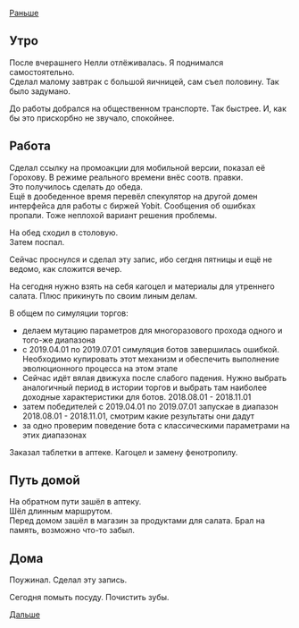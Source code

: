 [Раньше](2019.10.10.md)
## Утро
После вчерашнего Нелли отлёживалась. Я поднимался самостоятельно.  
Сделал малому завтрак с большой яичницей, сам съел половину. Так было задумано.

До работы добрался на общественном транспорте. Так быстрее. И, как бы это прискорбно не звучало, спокойнее.
## Работа
Сделал ссылку на промоакции для мобильной версии, показал её Горохову. В режиме реального времени внёс соотв. правки.  
Это получилось сделать до обеда.  
Ещё в дообеденное время перевёл спекулятор на другой домен интерфейса для работы с биржей Yobit. Сообщения об ошибках пропали. Тоже неплохой вариант решения проблемы.

На обед сходил в столовую.  
Затем поспал.

Сейчас проснулся и сделал эту запис, ибо сегдня пятницы и ещё не ведомо, как сложится вечер.  

На сегодня нужно взять на себя кагоцел и материалы для утреннего салата. Плюс прикинуть по своим линым делам.

В общем по симуляции торгов:
 - делаем мутацию параметров для многоразового прохода одного и того-же диапазона
 - с 2019.04.01 по 2019.07.01 симуляция ботов завершилась ошибкой. Необходимо купировать этот механизм и обеспечить выполнение эволюционного процесса на этом этапе
 - Сейчас идёт вялая движуха после слабого падения. Нужно выбрать аналогичный период в истории торгов и выбрать там наиболее доходные характеристики для ботов. 2018.08.01 - 2018.11.01
 - затем победителей с 2019.04.01 по 2019.07.01 запускае в диапазон 2018.08.01 - 2018.11.01, смотрим какие результаты они дадут
 - за одно проверим поведение бота с классическими параметрами на этих диапазонах

Заказал таблетки в аптеке. Кагоцел и замену фенотропилу.
## Путь домой
На обратном пути зашёл в аптеку.  
Шёл длинным маршрутом.  
Перед домом зашёл в магазин за продуктами для салата. Брал на память, возможно что-то забыл.
## Дома
Поужинал. Сделал эту запись.

Сегодня помыть посуду. Почистить зубы.

[Дальше](2019.10.12.md)